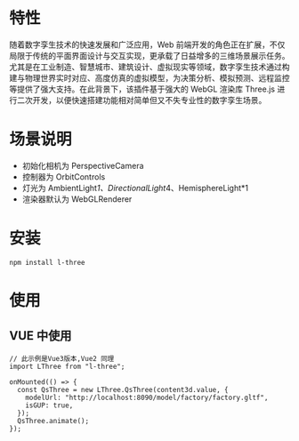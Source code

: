 # 特性

随着数字孪生技术的快速发展和广泛应用，Web 前端开发的角色正在扩展，不仅局限于传统的平面界面设计与交互实现，更承载了日益增多的三维场景展示任务。尤其是在工业制造、智慧城市、建筑设计、虚拟现实等领域，数字孪生技术通过构建与物理世界实时对应、高度仿真的虚拟模型，为决策分析、模拟预测、远程监控等提供了强大支持。在此背景下，该插件基于强大的 WebGL 渲染库 Three.js 进行二次开发，以便快速搭建功能相对简单但又不失专业性的数字孪生场景。

# 场景说明

- 初始化相机为 PerspectiveCamera
- 控制器为 OrbitControls
- 灯光为 AmbientLight*1、DirectionalLight*4、HemisphereLight\*1
- 渲染器默认为 WebGLRenderer

# 安装

```
npm install l-three
```

# 使用

## VUE 中使用

```
// 此示例是Vue3版本,Vue2 同理
import LThree from "l-three";

onMounted(() => {
  const QsThree = new LThree.QsThree(content3d.value, {
    modelUrl: "http://localhost:8090/model/factory/factory.gltf",
    isGUP: true,
  });
  QsThree.animate();
});
```
